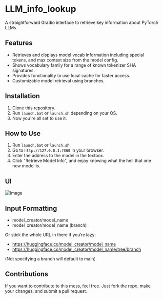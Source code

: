# LLM_info_lookup

A straightforward Gradio interface to retrieve key information about PyTorch LLMs.

## Features

- Retrieves and displays model vocab information including special tokens, and max context size from the model config.
- Shows vocabulary family for a range of known tokenizer SHA signatures.
- Provides functionality to use local cache for faster access.
- Customizable model retrieval using branches.

## Installation

1. Clone this repository.
2. Run `launch.bat` or `launch.sh` depending on your OS.
3. Now you're all set to use it.

## How to Use

1. Run `launch.bat` or `launch.sh`.
2. Go to `http://127.0.0.1:7860` in your browser.
3. Enter the address to the model in the textbox.
4. Click "Retrieve Model Info", and enjoy knowing what the hell that one new model is.

## UI

![image](https://github.com/golololologol/LLM_info_lookup/assets/50058139/27341db9-80a1-4225-9504-62983609ed8b)

## Input Formatting

- model_creator/model_name 
- model_creator/model_name (branch)

Or stick the whole URL in there if you’re lazy:
- https://huggingface.co/model_creator/model_name
- https://huggingface.co/model_creator/model_name/tree/branch

(Not specifying a branch will default to main)

## Contributions

If you want to contribute to this mess, feel free. Just fork the repo, make your changes, and submit a pull request.
